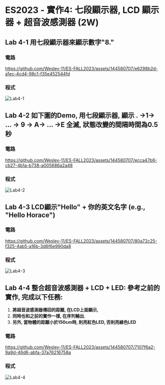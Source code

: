 # ES2023 - 實作4: 七段顯示器, LCD 顯示器 + 超音波感測器 (2W)
## Lab 4-1 用七段顯示器來顯示數字"8."
### 電路
https://github.com/Wesley-11/ES-FALL2023/assets/144580707/e6298b2d-a1ec-4cd4-98c1-f35e452544fd
### 程式
![Lab4-1](https://github.com/Wesley-11/ES-FALL2023/assets/144580707/663e7a32-b643-44e0-b60a-40744affde06)


## Lab 4-2 如下圖的Demo, 用七段顯示器, 顯示 . →1→ ... → 9 → A→ ... →E 全滅, 狀態改變的間隔時間為0.5秒
### 電路
https://github.com/Wesley-11/ES-FALL2023/assets/144580707/ecca47b6-cb27-4b1a-b738-a005686a2a48
### 程式
![Lab4-2](https://github.com/Wesley-11/ES-FALL2023/assets/144580707/504a0009-1826-4b3f-b38a-12d4f270c46a)


## Lab 4-3 LCD顯示"Hello" + 你的英文名字 (e.g., "Hello Horace")
### 電路
https://github.com/Wesley-11/ES-FALL2023/assets/144580707/80a72c25-f325-4ab5-a16b-3d6f6e990da8
### 程式
![Lab4-3](https://github.com/Wesley-11/ES-FALL2023/assets/144580707/62c8c1ab-e01b-4970-893e-db7d8535afb7)


## Lab 4-4 整合超音波感測器 + LCD + LED: 參考之前的實作, 完成以下任務:
1. **將超音波感測器傳回的距離, 在LCD上面顯示,**
2. **同時也和之前的實作一樣, 在序列輸出.**
3. **另外, 當物體的距離小於150cm時, 則亮紅色LED, 否則亮綠色LED**
### 電路
https://github.com/Wesley-11/ES-FALL2023/assets/144580707/7107f6a2-9a9d-46d6-abfa-37a76216758a
### 程式
![Lab4-4](https://github.com/Wesley-11/ES-FALL2023/assets/144580707/ccb23bd4-90e1-4059-81a7-34b60aefcf43)
